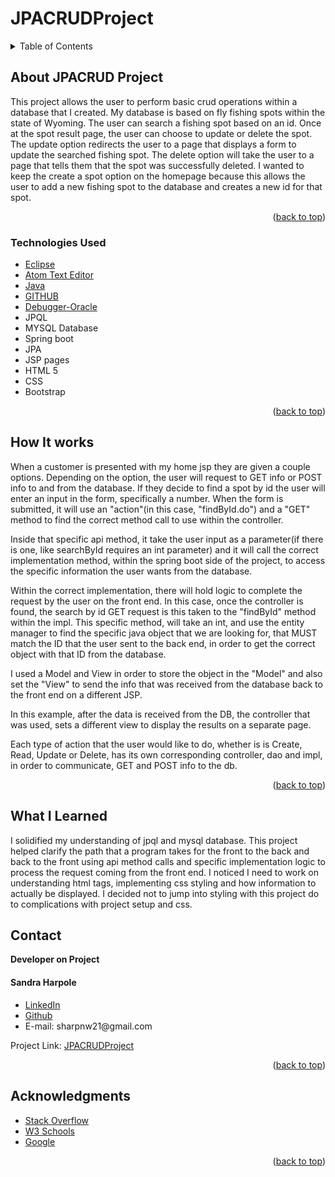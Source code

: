 <!-- PROJECT LOGO -->
# JPACRUDProject
<!-- TABLE OF CONTENTS -->

<details>
  <summary>Table of Contents</summary>
  <ul>
    <li>
      <a href="#about-the-project">About JPACRUD Project</a>
  </ul>
      <ul>
        <li><a href="#technologies-used">Technologies Used</a></li>
      </ul>
    </li>
    <li><a href="#contact">Contact</a></li>
  </ul>
  <ul>
  <li><a href="#how-it-works">How It Works</li>
  </ul>
  <ul>
    <li><a href="#acknowledgments">Acknowledgments</a></li>
    </ul>

</details>

<!-- ABOUT THE PROJECT -->

## About JPACRUD Project


<p>
 This project allows the user to perform basic crud operations within a database that I created. My database is based on fly fishing spots within the state of Wyoming. The user can search a fishing spot based on an id. Once at the spot result page, the user can choose to update or delete the spot. The update option redirects the user to a page that displays a form to update the searched fishing spot. The delete option will take the user to a page that tells them that the spot was successfully deleted. I wanted to keep the create a spot option on the homepage because this allows the user to add a new fishing spot to the database and creates a new id for that spot.
 </p>



<p align="right">(<a href="#top">back to top</a>)</p>

### Technologies Used

-   [Eclipse](https://spring.io/tools)
-   [Atom Text Editor](https://atom.io/)
-   [Java](https://www.java.com/en/)
-   [GITHUB](https://github.com)
-   [Debugger-Oracle](https://docs.oracle.com/javase/7/docs/technotes/tools/windows/jdb.html)  
- JPQL
- MYSQL Database
- Spring boot
- JPA
- JSP pages
- HTML 5
- CSS
- Bootstrap


<p align="right">(<a href="#top">back to top</a>)</p>

## How It works
<p>
When a customer is presented with my home jsp they are given a couple options. Depending on the option, the user will request to GET info or POST info to and from the database.
If they decide to find a spot by id the user will enter an input in the form, specifically a number.
When the form is submitted, it will use an "action"(in this case, "findById.do") and a "GET" method to find the correct method call to use within the controller.

Inside that specific api method, it take the user input as a parameter(if there is one, like searchById requires an int parameter) and it will call the correct implementation method, within the spring boot side of the project, to access the specific information the user wants from the database.

Within the correct implementation, there will hold logic to complete the request by the user on the front end.
In this case, once the controller is found, the search by id GET request is this taken to the "findById" method within the impl.
This specific method, will take an int, and use the entity manager to find the specific java object that we are looking for, that MUST match the ID that the user sent to the back end, in order to get the correct object with that ID from the database.

I used a Model and View in order to store the object in the "Model" and also set the "View" to send the info that was received from the database back to the front end on a different JSP.

In this example, after the data is received from the DB, the controller that was used, sets a different view to display the results on a separate page.

Each type of action that the user would like to do, whether is is Create, Read, Update or Delete, has its own corresponding controller, dao and impl, in order to communicate, GET and POST info to the db.


</p>
<p align="right">(<a href="#top">back to top</a>)</p>

## What I Learned
<p>
I solidified my understanding of jpql and mysql database. This project helped clarify the path that a program takes for the front to the back and back to the front using api method calls and specific implementation logic to process the request coming from the front end. I noticed I need to work on understanding html tags, implementing css styling and how information to actually be displayed. I decided not to jump into styling with this project do to complications with project setup and css.  
</p>



## Contact

<strong>Developer on Project</strong>

<h4>Sandra Harpole</h4>
<ul>
<li>
<a href="https://www.linkedin.com/in/sandra-harpole/">
LinkedIn
</a>
</li>
<li><a href="https://github.com/SandraLeAnn">Github</a></li>
<li> E-mail: sharpnw21@gmail.com </li>
</ul>


Project Link: [JPACRUDProject](https://github.com/SandraLeAnn/JPACRUDProject)

<p align="right">(<a href="#top">back to top</a>)</p>

<!-- ACKNOWLEDGMENTS -->

## Acknowledgments


-   [Stack Overflow](https://stackoverflow.com/)
-   [W3 Schools](https://www.w3schools.com/)
-   [Google](https://www.google.com/)
<p align="right">(<a href="#top">back to top</a>)</p>
